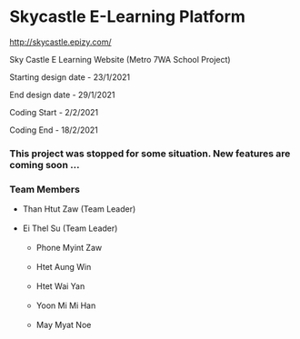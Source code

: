 # Skycastle E-Learning Platform
http://skycastle.epizy.com/

Sky Castle E Learning Website (Metro 7WA School Project)


Starting design date - 23/1/2021

End design date - 29/1/2021


Coding Start - 2/2/2021

Coding End - 18/2/2021

### This project was stopped for some situation. New features are coming soon ...


### Team Members 
- Than Htut Zaw (Team Leader) <br><br>
- Ei Thel Su (Team Leader) <br><br>
  - Phone Myint Zaw <br><br>
  - Htet Aung Win <br><br>
  - Htet Wai Yan <br><br>
  - Yoon Mi Mi Han <br><br>
  - May Myat Noe <br><br>
  
